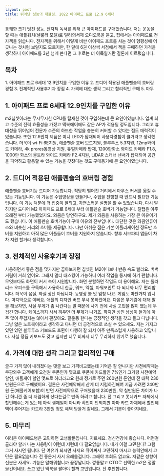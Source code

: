 ```yaml
---
layout: post
title: 뛰어난 성능의 태블릿, 2022 아이패드 프로 12.9 6세대
---
```


통쾌한 크기 멋진 성능.
전자책 독서를 위해 큰 아이패드를 구매했습니다.
저는 운동을 할 때는 애플워치(셀룰러 모델)로 밀리의서재 오디오북을 듣고, 집에서는 아이패드로 전자책을 읽습니다.
전자책을 위해서 이렇게 비싼 아이패드 프로를 사는 것이 형평성에 어긋나는 것처럼 보일지도 모르지만, 한 달에 6권 이상씩 서점에서 책을 구매하던 가격을 생각하니 아이패드를 3년 넘게 쓴다면 그 후로는 더 이득일거란 결론에 이르렀습니다.


<h2>목차</h2>
1. 아이패드 프로 6세대 12.9인치를 구입한 이유
2. 드디어 적용된 애플펜슬의 호버링 경험
3. 전체적인 사용후기과 장점
4. 가격에 대한 생각 그리고 합리적인 구매
5. 마무


<h2>1. 아이패드 프로 6세대 12.9인치를 구입한 이유</h2>
m2칩셋이라는 무시무시한 CPU를 탑재한 것이 구입하는데 큰 요인이였습니다. 업계 최고 수준의 전력 효율성을 가졌고 맥북에어에도 같은 AP가 적용될 정도입니다. 그리고 휴대성을 뛰어넘어 전문가 수준의 하드한 작업을 충분히 커버할 수 있다는 점도 매력적이였습니다.
또한 12.9인치 제품은 미니 LED가 탑재되어 사용자경험이 클거라고 생각했습니다. 
더욱이 wi-Fi 6E지원, 애플펜슬 호버 모드지원, 블루투스 5.3지원, 12mp와이드 카메라, 4k prores동영상 지원, 듀얼카메라 탑재, 1200만화소 와이드 카메라 F1.8, 1000만 화소의 울트라 와이드 카메라 F2.4지원, LiDAR 스캐너 센서가 탑재되어 공간을 파악하고 활용할 수 있는 기능을 갖쳤다는 것도 구매동기에 큰 요인이였습니다. 



<h2>2. 드디어 적용된 애플펜슬의 호버링 경험</h2>
애플펜슬 호버기능 드디어 가능합니다.
적당히 떨어진 거리에서 마우스 커서를 옮길 수 있는 기능입니다.
이 기능은 수업영상을 만들거나, 수업을 진행할 때 반드시 필요한 기능입니다.
이 기능 덕분에 더 집중이 잘되고, 자연스러운 설명을 할 수 있었습니다.
다시 말하지만 드디어 M2 아이패드 프로 6세대 부터 애플펜슬 호버가 가능합니다. 갤탭은 아주 오래전 부터 가능했었지요.
와콤은 당연하구요. 제가 와콤을 사용하는 가장 큰 이유이기도 했습니다.
이 애플펜슬 호버기능이 구매 이유의 전부입니다. 대단한 것은 와콤인튜어스와 비슷한 거리의 호버를 제공합니다.
다만 아쉬운 점은 기본 어플리케이션 정도만 호버를 지원하고 아직 많은 어플들이 호버를 지원하지 않습니다.
향후 서브파티 앱들이 차차 지원 할거라 생각합니다.



<h2>3. 전체적인 사용후기과 장점</h2>
사용하면서 좋은 점을 몇가지만 꼽아보자면 칩셋인 M2이다보니 반응 속도 빨라요. 버벅거림이 거희 없어요.
그래서 멀티 태스킹이 가능하니 여러 작업을 동시에 하기 편합니다.
무엇보다도 화면이 커서 속이 시원합니다. 화면 분할하면 작업도 더 용이해요.
저는 폴라리스 오피스를 구독해서 사용하니 한글, 워드, 엑셀, 파워포인트 다 되니까 너무 편리합니다.
더욱이 음질, 화질 장난 아닙니다. 동영상 볼 맛 엄청 나요. 게임도 마찬가지 입니다.
마지막으로 이뻐요. 애플의 디자인 버프 무시 못하겠어요.
다음은 무게감에 대해 말을 해보자면, 사실 무게가 좀 나간다는 말 때문에 사기 전에 사실 고민을 많이 했는데 무겁긴 합니다. 
케이스까지 사서 끼우면 더 무게가 나가죠. 하지만 성인 남성이 들기에 아주 많이 무겁지는 않아서 괜찮아요. 
팔운동 한다는 긍정적인 생각을 갖고 들고 다닙니다. 그냥 얇은 노트북이라고 생각하고 다니면 더 긍정적으로 쓰실 수 있으세요.
저는 가지고 있던 있던 블루투스 키보드도 호환이 다행히 잘 되서 아주 만족스럽게 사용하고 있답니다.
사실 정품 키보드도 갖고 싶지만 너무 비싸서 너무 무리하지 않기로 했습니다.



<h2>4. 가격에 대한 생각 그리고 합리적인 구매</h2>
글구 가격 많이 내려졌다는 댓글 보고 가격비교했는데 기억은 잘 안나지만 사전예약때는 쿠팡와우 고객에게 오천원 쿠폰인가 몇프로 쿠폰에 카드할인 7%인가 그거랑 사전예약 할인, 애플케어 할인 몇프로 하더라고요
원래 정가로 주면 260만원 돈인데 전 대략 230만원돈으로 구매했어요.
결론은 사전예약해서 산게 더 저렴하긴해여 지금 사려면 240만원 돈(애플케어포함)이 반면 사전예약으로 구매했을때 230만원, 약 칠만원돈 차이가 나긴 하니깐 좀 더 저렴하게 샀다는걸로 만족 하려고 합니다.
전 그리고 롯데카드 자체에서 할인해주는게 있는데 아직 결제일이 아니라 확인이 안되지만 아마 카드 자체에서 할인혜택이 주어지는 카드라 3만원 정도 혜택 받을거 같네요.
그래서 기분이 좋아지네요.



<h2>5. 마무리</h2>
여러분 아이패드병은 고민하면 고생할뿐입니다.
지르세요. 정신건강에 좋습니다.
어떤걸 골라야 할까 나는 사용량이 이런데 저런데 다 필요없습니다.
내가 이걸 고민한다? 그럼 그거 사시면 됩니다.
단 여유가 되시면 사세요 쥐어짜서 고민하지 마시고 능력안에서 고민은 필요없습니다
전 좋은거 사서 오래쓸겁니다. 그래야 후회도 없고요.
저같은 성향이신분은 사세요.
기능은 말해뭐합니까 끝장납니다.
깡통말고 CTO로 선택한 m2은 정말 물건이네요. 쓰고 있던 맥북을 팔아야 할까 고민입니다.
전 추천합니다.